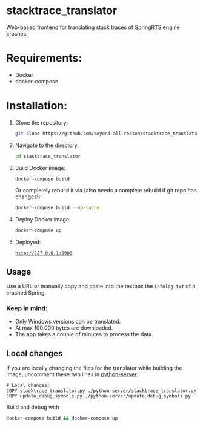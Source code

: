 # stacktrace_translator
Web-based frontend for translating stack traces of SpringRTS engine crashes.

# Requirements:
- Docker
- docker-compose

# Installation:
1. Clone the repository:
   ```sh
   git clone https://github.com/beyond-all-reason/stacktrace_translator.git
   ```
2. Navigate to the directory:
   ```sh
   cd stacktrace_translator
   ```
3. Build Docker image:
   ```sh
   docker-compose build
   ```
   Or completely rebuild it via (also needs a complete rebuild if git repo has changes!):
   ```sh
   docker-compose build --no-cache
   ```

4. Deploy Docker image:
   ```sh
   docker-compose up
   ```
5. Deployed:
    <a href="http://127.0.0.1:8000">
    ```
    http://127.0.0.1:8000
    ```
    </a>

## Usage
Use a URL or manually copy and paste into the textbox the `infolog.txt` of a crashed Spring.

### Keep in mind:
- Only Windows versions can be translated.
- At max 100.000 bytes are downloaded.
- The app takes a couple of minutes to process the data.

## Local changes

If you are locally changing the files for the translator while building the image, uncomment these two lines in <a href="python-server/Dockerfile">python-server</a>:
```
# Local changes:
COPY stacktrace_translator.py ./python-server/stacktrace_translator.py
COPY update_debug_symbols.py ./python-server/update_debug_symbols.py
```

Build and debug with 
```sh
docker-compose build && docker-compose up
```